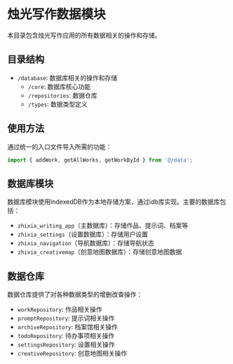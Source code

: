 # 烛光写作数据模块

本目录包含烛光写作应用的所有数据相关的操作和存储。

## 目录结构

- `/database`: 数据库相关的操作和存储
  - `/core`: 数据库核心功能
  - `/repositories`: 数据仓库
  - `/types`: 数据类型定义

## 使用方法

通过统一的入口文件导入所需的功能：

```typescript
import { addWork, getAllWorks, getWorkById } from '@/data';
```

## 数据库模块

数据库模块使用IndexedDB作为本地存储方案，通过idb库实现。主要的数据库包括：

- `zhixia_writing_app`（主数据库）：存储作品、提示词、档案等
- `zhixia_settings`（设置数据库）：存储用户设置
- `zhixia_navigation`（导航数据库）：存储导航状态
- `zhixia_creativemap`（创意地图数据库）：存储创意地图数据

## 数据仓库

数据仓库提供了对各种数据类型的增删改查操作：

- `workRepository`: 作品相关操作
- `promptRepository`: 提示词相关操作
- `archiveRepository`: 档案馆相关操作
- `todoRepository`: 待办事项相关操作
- `settingsRepository`: 设置相关操作
- `creativeRepository`: 创意地图相关操作
